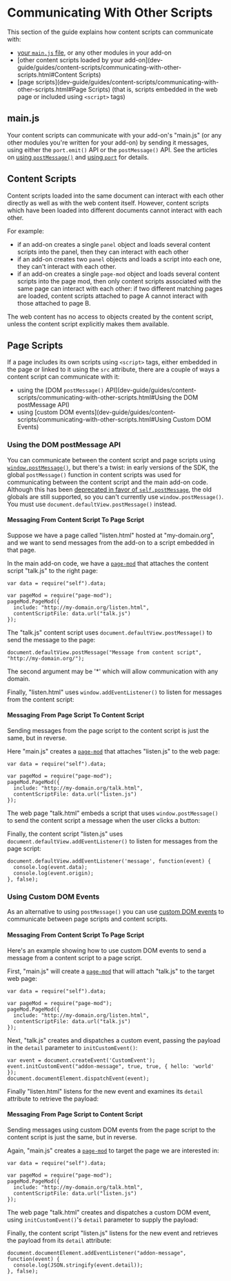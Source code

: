 <!-- This Source Code Form is subject to the terms of the Mozilla Public
   - License, v. 2.0. If a copy of the MPL was not distributed with this
   - file, You can obtain one at http://mozilla.org/MPL/2.0/. -->

# Communicating With Other Scripts #

This section of the guide explains how content scripts can
communicate with:

* [your `main.js` file](dev-guide/guides/content-scripts/communicating-with-other-scripts.html#main.js),
or any other modules in your add-on
* [other content scripts loaded by your add-on](dev-guide/guides/content-scripts/communicating-with-other-scripts.html#Content Scripts)
* [page scripts](dev-guide/guides/content-scripts/communicating-with-other-scripts.html#Page Scripts) (that is, scripts embedded in the web page or
included using `<script>` tags) 

## main.js ##

Your content scripts can communicate with your add-on's "main.js"
(or any other modules you're written for your add-on) by sending it messages,
using either the `port.emit()` API or the `postMessage()` API. See the
articles on
[using `postMessage()`](dev-guide/guides/content-scripts/using-postmessage.html)
and
[using `port`](dev-guide/guides/content-scripts//using-port.html) for details.

## Content Scripts ##

Content scripts loaded into the same document can interact
with each other directly as well as with the web content itself. However,
content scripts which have been loaded into different documents
cannot interact with each other.

For example:

* if an add-on creates a single `panel` object and loads several content
scripts into the panel, then they can interact with each other
* if an add-on creates two `panel` objects and loads a script into each
one, they can't interact with each other.
* if an add-on creates a single `page-mod` object and loads several content
scripts into the page mod, then only content scripts associated with the
same page can interact with each other: if two different matching pages are
loaded, content scripts attached to page A cannot interact with those attached
to page B.

The web content has no access to objects created by the content script, unless
the content script explicitly makes them available.

## Page Scripts ##

If a page includes its own scripts using `<script>` tags,
either embedded in the page or linked to it using the `src` attribute, there
are a couple of ways a content script can communicate with it:

* using the [DOM `postMessage()` API](dev-guide/guides/content-scripts/communicating-with-other-scripts.html#Using the DOM postMessage API)
* using [custom DOM events](dev-guide/guides/content-scripts/communicating-with-other-scripts.html#Using Custom DOM Events)

### Using the DOM postMessage API ###

You can communicate between the content script and page scripts using
[`window.postMessage()`](https://developer.mozilla.org/en/DOM/window.postMessage),
but there's a twist: in early versions of the SDK, the global `postMessage()`
function in content scripts was used for communicating between the content
script and the main add-on code. Although this has been
[deprecated in favor of `self.postMessage`](https://wiki.mozilla.org/Labs/Jetpack/Release_Notes/1.0b5#Major_Changes),
the old globals are still supported, so you can't currently use
`window.postMessage()`. You must use `document.defaultView.postMessage()`
instead.

#### Messaging From Content Script To Page Script ####

Suppose we have a page called "listen.html" hosted at "my-domain.org", and we want to send messages
from the add-on to a script embedded in that page.

In the main add-on code, we have a
[`page-mod`](packages/addon-kit/page-mod.html) that attaches the content script
"talk.js" to the right page:

    var data = require("self").data;

    var pageMod = require("page-mod");
    pageMod.PageMod({
      include: "http://my-domain.org/listen.html",
      contentScriptFile: data.url("talk.js")
    });

The "talk.js" content script uses `document.defaultView.postMessage()` to send
the message to the page:

    document.defaultView.postMessage("Message from content script", "http://my-domain.org/");

The second argument may be '*' which will allow communication with any domain.

Finally, "listen.html" uses `window.addEventListener()` to listen for
messages from the content script:

<script type="syntaxhighlighter" class="brush: html"><![CDATA[
&lt;!DOCTYPE html&gt;
&lt;html&gt;
  &lt;head&gt;&lt;/head&gt;
  &lt;body&gt;
    &lt;script&gt;
      window.addEventListener('message', function(event) {
        window.alert(event.data);
      }, false);
    &lt;/script&gt;
  &lt;/body&gt;

&lt;/html&gt;
]]>
</script>

#### Messaging From Page Script To Content Script ####

Sending messages from the page script to the content script is just
the same, but in reverse.

Here "main.js" creates a [`page-mod`](packages/addon-kit/page-mod.html)
that attaches "listen.js" to the web page:

    var data = require("self").data;

    var pageMod = require("page-mod");
    pageMod.PageMod({
      include: "http://my-domain.org/talk.html",
      contentScriptFile: data.url("listen.js")
    });

The web page "talk.html" embeds a script that uses `window.postMessage()`
to send the content script a message when the user clicks a button:

<script type="syntaxhighlighter" class="brush: html"><![CDATA[
&lt;!DOCTYPE html&gt;
&lt;html&gt;
  &lt;head&gt;&lt;/head&gt;
  &lt;body&gt;
    &lt;script&gt;
      function sendMessage() {
        window.postMessage("Message from page script", "http://my-domain.org/");
      }
    &lt;/script&gt;
    &lt;button onclick="sendMessage()"&gt;Send Message&lt;/button&gt;
  &lt;/body&gt;

&lt;/html&gt;
</script>

Finally, the content script "listen.js" uses
`document.defaultView.addEventListener()` to listen for messages from the page
script:

    document.defaultView.addEventListener('message', function(event) {
      console.log(event.data);
      console.log(event.origin);
    }, false);

### Using Custom DOM Events ###

As an alternative to using `postMessage()` you can use
[custom DOM events](https://developer.mozilla.org/en/DOM/CustomEvent)
to communicate between page scripts and content scripts.

#### Messaging From Content Script To Page Script ####

Here's an example showing how to use custom DOM events to send a message
from a content script to a page script.

First, "main.js" will create a [`page-mod`](packages/addon-kit/page-mod.html)
that will attach "talk.js" to the target web page:

    var data = require("self").data;

    var pageMod = require("page-mod");
    pageMod.PageMod({
      include: "http://my-domain.org/listen.html",
      contentScriptFile: data.url("talk.js")
    });

Next, "talk.js" creates and dispatches a custom event, passing the payload
in the `detail` parameter to `initCustomEvent()`:

<!-- This comment is used to terminate the Markdown list above -->

    var event = document.createEvent('CustomEvent');
    event.initCustomEvent("addon-message", true, true, { hello: 'world' });
    document.documentElement.dispatchEvent(event);

Finally "listen.html" listens for the new event and examines its
`detail` attribute to retrieve the payload:

<script type="syntaxhighlighter" class="brush: html"><![CDATA[
&lt;!DOCTYPE html&gt;
&lt;html&gt;
  &lt;head&gt;&lt;/head&gt;
  &lt;body&gt;
    &lt;script&gt;
      document.documentElement.addEventListener("addon-message", function(event) {
        window.alert(JSON.stringify(event.detail))
      }, false);
    &lt;/script&gt;
  &lt;/body&gt;
&lt;/html&gt;
</script>

#### Messaging From Page Script to Content Script ####

Sending messages using custom DOM events from the page script
to the content script is just the same, but in reverse.

Again, "main.js" creates a [`page-mod`](packages/addon-kit/page-mod.html)
to target the page we are interested in:

    var data = require("self").data;

    var pageMod = require("page-mod");
    pageMod.PageMod({
      include: "http://my-domain.org/talk.html",
      contentScriptFile: data.url("listen.js")
    });

The web page "talk.html" creates and dispatches a custom DOM event,
using `initCustomEvent()`'s `detail` parameter to supply the payload:

<script type="syntaxhighlighter" class="brush: html"><![CDATA[
&lt;!DOCTYPE html&gt;
&lt;html&gt;
  &lt;head&gt;&lt;/head&gt;
  &lt;body&gt;
    &lt;script&gt;
      function sendMessage() {
        var event = document.createEvent('CustomEvent');
        event.initCustomEvent("addon-message", true, true, { hello: 'world' });
        document.documentElement.dispatchEvent(event);
      }
    &lt;/script&gt;
    &lt;button onclick="sendMessage()"&gt;Send Message&lt;/button&gt;
  &lt;/body&gt;
&lt;/html&gt;
</script>

Finally, the content script "listen.js" listens for the new event
and retrieves the payload from its `detail` attribute:

    document.documentElement.addEventListener("addon-message", function(event) {
      console.log(JSON.stringify(event.detail));
    }, false);


